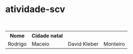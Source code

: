 # atividade-scv

<table>
  <tr>
    <th>Nome</th>
    <th>Cidade natal</th>
  </tr>
  <tr>
    <td>Rodrigo</td>
    <td>Maceio</td>
    <br>
    <td>David Kleber</td>
    <td>Monteiro</td>
  </tr>
</table>